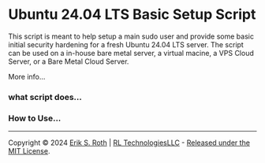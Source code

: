 # Ubuntu 24.04 LTS Basic Setup Script

 This script is meant to help setup a main sudo user and provide some basic initial security hardening for a fresh Ubuntu 24.04 LTS server. The script can be used on a in-house bare metal server, a virtual macine, a VPS Cloud Server, or a Bare Metal Cloud Server.

 More info...

### what script does...

### How to Use...

______
Copyright © 2024 [Erik S. Roth]() | [RL TechnologiesLLC]() - [Released under the MIT License]().

